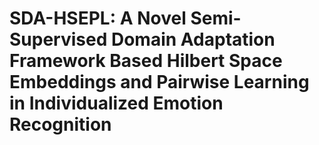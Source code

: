 # SDA-HSEPL: A Novel Semi-Supervised Domain Adaptation Framework Based Hilbert Space Embeddings and Pairwise Learning in Individualized Emotion Recognition
